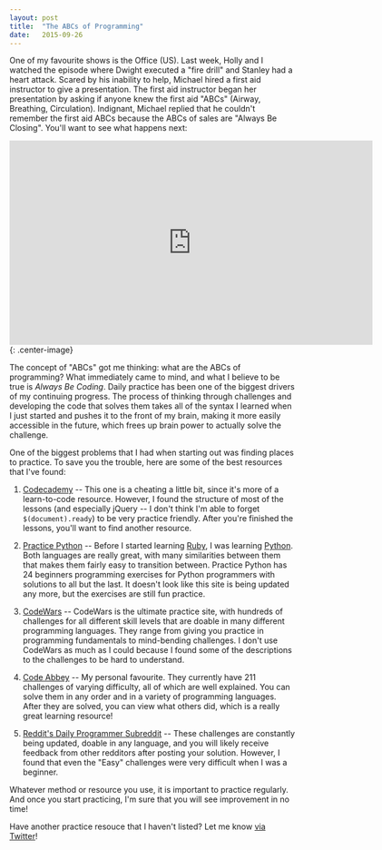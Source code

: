 ```yaml
---
layout: post
title:  "The ABCs of Programming"
date:   2015-09-26
---
```


One of my favourite shows is the Office (US). Last week, Holly and I watched the episode where Dwight executed a "fire drill" and Stanley had a heart attack. Scared by his inability to help, Michael hired a first aid instructor to give a presentation. The first aid instructor began her presentation by asking if anyone knew the first aid "ABCs" (Airway, Breathing, Circulation).  Indignant, Michael replied that he couldn't remember the first aid ABCs because the ABCs of sales are "Always Be Closing". You'll want to see what happens next: 

<iframe width="640" height="360" src="https://www.youtube.com/embed/Vmb1tqYqyII" frameborder="0" allowfullscreen></iframe>{: .center-image}

The concept of "ABCs" got me thinking: what are the ABCs of programming? What immediately came to mind, and what I believe to be true is _Always Be Coding_. Daily practice has been one of the biggest drivers of my continuing progress. The process of thinking through challenges and developing the code that solves them takes all of the syntax I learned when I just started and pushes it to the front of my brain, making it more easily accessible in the future, which frees up brain power to actually solve the challenge. 

One of the biggest problems that I had when starting out was finding places to practice. To save you the trouble, here are some of the best resources that I've found: 

1. [Codecademy](https://www.codecademy.com/) -- This one is a cheating a little bit, since it's more of a learn-to-code resource.  However, I found the structure of most of the lessons (and especially jQuery -- I don't think I'm able to forget `$(document).ready`) to be very practice friendly. After you're finished the lessons, you'll want to find another resource.

2. [Practice Python](http://www.practicepython.org) -- Before I started learning [Ruby](https://www.ruby-lang.org/en/), I was learning [Python](https://www.python.org).  Both languages are really great, with many similarities between them that makes them fairly easy to transition between.  Practice Python has 24 beginners programming exercises for Python programmers with solutions to all but the last.  It doesn't look like this site is being updated any more, but the exercises are still fun practice. 

3. [CodeWars](http://www.codewars.com/) -- CodeWars is the ultimate practice site, with hundreds of challenges for all different skill levels that are doable in many different programming languages.  They range from giving you practice in programming fundamentals to mind-bending challenges.  I don't use CodeWars as much as I could because I found some of the descriptions to the challenges to be hard to understand.

4. [Code Abbey](http://www.codeabbey.com) -- My personal favourite. They currently have 211 challenges of varying difficulty, all of which are well explained.  You can solve them in any order and in a variety of programming languages.  After they are solved, you can view what others did, which is a really great learning resource! 

5. [Reddit's Daily Programmer Subreddit](https://www.reddit.com/r/dailyprogrammer) -- These challenges are constantly being updated, doable in any language, and you will likely receive feedback from other redditors after posting your solution.  However, I found that even the "Easy" challenges were very difficult when I was a beginner. 

Whatever method or resource you use, it is important to practice regularly. And once you start practicing, I'm sure that you will see improvement in no time! 

Have another practice resouce that I haven't listed?  Let me know [via Twitter](http://www.twitter.com/jonathanpike)! 